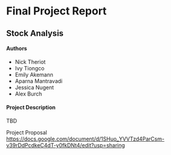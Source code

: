 # Final Project Report
## Stock Analysis

#### Authors
* Nick Theriot
* Ivy Tiongco
* Emily Akemann
* Aparna Mantravadi
* Jessica Nugent
* Alex Burch

#### Project Description

TBD

Project Proposal
https://docs.google.com/document/d/1SHuo_YVVTzd4ParCsm-v39rDdPcdkeC4dT-y0fkDNt4/edit?usp=sharing
